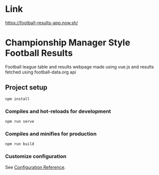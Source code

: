 # Link
https://football-results-app.now.sh/

# Championship Manager Style Football Results

Football league table and results webpage made using vue.js and results fetched using football-data.org api

## Project setup
```
npm install
```

### Compiles and hot-reloads for development
```
npm run serve
```

### Compiles and minifies for production
```
npm run build
```

### Customize configuration
See [Configuration Reference](https://cli.vuejs.org/config/).
